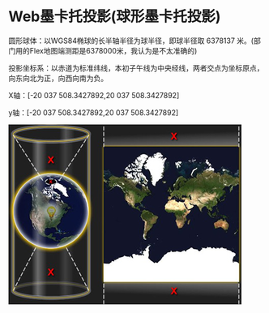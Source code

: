 #  Web墨卡托投影(球形墨卡托投影)
圆形球体：以WGS84椭球的长半轴半径为球半径，即球半径取 6378137 米。(部门用的Flex地图端测距是6378000米，我认为是不太准确的)

投影坐标系：以赤道为标准纬线，本初子午线为中央经线，两者交点为坐标原点，向东向北为正，向西向南为负。

X轴：[-20 037 508.3427892,20 037 508.3427892]

y轴：[-20 037 508.3427892,20 037 508.3427892]

![Alt text](../assets/2.png "Web墨卡托投影")